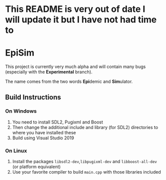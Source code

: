 # **This README is very out of date** I will update it but I have not had time to


# EpiSim
This project is currently very much alpha and will contain many bugs (especially with the **Experimental** branch).

The name comes from the two words **Epi**demic and **Sim**ulator.
## Build Instructions
### On Windows

1. You need to install SDL2, Pugixml and Boost
2. Then change the additional include and library (for SDL2) directories to where you have installed these
3. Build using Visual Studio 2019

### On Linux
1. Install the packages `libsdl2-dev`,`libpugixml-dev` and `libboost-all-dev` (or platform equivalent) 
2. Use your favorite compiler to build `main.cpp` with those libraries included
